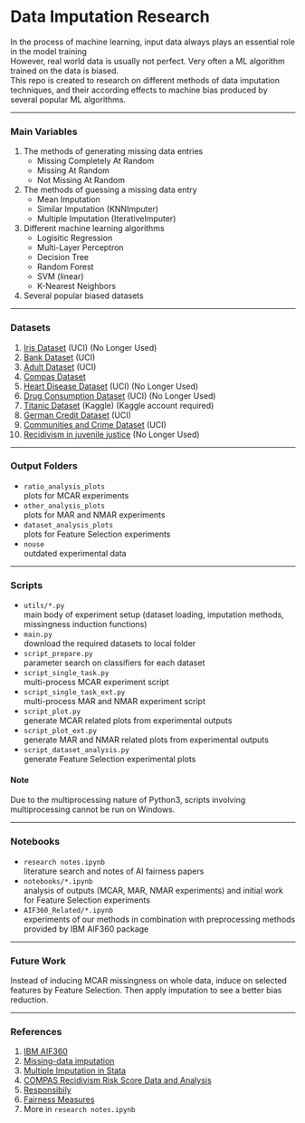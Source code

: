 # Data Imputation Research  

In the process of machine learning, input data always plays an essential role in the model training  
However, real world data is usually not perfect. Very often a ML algorithm trained on the data is biased.  
This repo is created to research on different methods of data imputation techniques, and their according effects to machine bias produced by several popular ML algorithms.   

------

### Main Variables  
1. The methods of generating missing data entries  
   * Missing Completely At Random  
   * Missing At Random  
   * Not Missing At Random  
2. The methods of guessing a missing data entry  
   * Mean Imputation  
   * Similar Imputation (KNNImputer)  
   * Multiple Imputation (IterativeImputer)  
3. Different machine learning algorithms  
   * Logisitic Regression  
   * Multi-Layer Perceptron  
   * Decision Tree  
   * Random Forest  
   * SVM (linear)  
   * K-Nearest Neighbors  
4. Several popular biased datasets  

------

### Datasets
1. [Iris Dataset](https://archive.ics.uci.edu/ml/datasets/Iris) (UCI) (No Longer Used)  
2. [Bank Dataset](https://archive.ics.uci.edu/ml/datasets/Bank+Marketing) (UCI)  
3. [Adult Dataset](https://archive.ics.uci.edu/ml/datasets/Adult) (UCI)  
4. [Compas Dataset](https://github.com/propublica/compas-analysis/)  
5. [Heart Disease Dataset](https://archive.ics.uci.edu/ml/datasets/Heart+Disease) (UCI) (No Longer Used)  
6. [Drug Consumption Dataset](https://archive.ics.uci.edu/ml/datasets/Drug+consumption+%28quantified%29) (UCI) (No Longer Used)  
7. [Titanic Dataset](https://www.kaggle.com/c/titanic) (Kaggle) (Kaggle account required)  
8. [German Credit Dataset](https://archive.ics.uci.edu/ml/datasets/statlog+(german+credit+data)) (UCI)  
9. [Communities and Crime Dataset](http://archive.ics.uci.edu/ml/datasets/communities+and+crime) (UCI)  
10. [Recidivism in juvenile justice](http://cejfe.gencat.cat/en/recerca/opendata/jjuvenil/reincidencia-justicia-menors/index.html) (No Longer Used)  

------

### Output Folders

* `ratio_analysis_plots`  
  plots for MCAR experiments  
* `other_analysis_plots`  
  plots for MAR and NMAR experiments  
* `dataset_analysis_plots`  
  plots for Feature Selection experiments
* `nouse`  
  outdated experimental data

------

### Scripts  

* `utils/*.py`  
  main body of experiment setup (dataset loading, imputation methods, missingness induction functions)  
* `main.py`  
  download the required datasets to local folder  
* `script_prepare.py`  
  parameter search on classifiers for each dataset  
* `script_single_task.py`  
  multi-process MCAR experiment script  
* `script_single_task_ext.py`  
  multi-process MAR and NMAR experiment script  
* `script_plot.py`  
  generate MCAR related plots from experimental outputs  
* `script_plot_ext.py`  
  generate MAR and NMAR related plots from experimental outputs  
* `script_dataset_analysis.py`  
  generate Feature Selection experimental plots  

#### Note  
Due to the multiprocessing nature of Python3, scripts involving multiprocessing cannot be run on Windows.  

------

### Notebooks  

* `research notes.ipynb`  
  literature search and notes of AI fairness papers  
* `notebooks/*.ipynb`  
  analysis of outputs (MCAR, MAR, NMAR experiments) and initial work for Feature Selection experiments  
* `AIF360_Related/*.ipynb`  
  experiments of our methods in combination with preprocessing methods provided by IBM AIF360 package  

------

### Future Work  

Instead of inducing MCAR missingness on whole data, induce on selected features by Feature Selection. Then apply imputation to see a better bias reduction.  

------

### References  
1. [IBM AIF360](https://github.com/Trusted-AI/AIF360)  
2. [Missing-data imputation](http://www.stat.columbia.edu/~gelman/arm/missing.pdf)  
3. [Multiple Imputation in Stata](https://stats.idre.ucla.edu/stata/seminars/mi_in_stata_pt1_new/)  
4. [COMPAS Recidivism Risk Score Data and Analysis](https://www.propublica.org/datastore/dataset/compas-recidivism-risk-score-data-and-analysis)  
5. [Responsibily](https://docs.responsibly.ai/index.html)  
6. [Fairness Measures](http://www.fairness-measures.org/)  
7. More in `research notes.ipynb` 